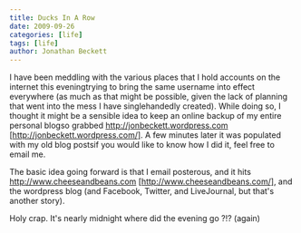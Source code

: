 ```yaml
---
title: Ducks In A Row
date: 2009-09-26
categories: [life]
tags: [life]
author: Jonathan Beckett
---
```


I have been meddling with the various places that I hold accounts on the internet this eveningtrying to bring the same username into effect everywhere (as much as that might be possible, given the lack of planning that went into the mess I have singlehandedly created). While doing so, I thought it might be a sensible idea to keep an online backup of my entire personal blogso grabbed  http://jonbeckett.wordpress.com [http://jonbeckett.wordpress.com/]. A few minutes later it was populated with my old blog postsif you would like to know how I did it, feel free to email me.

The basic idea going forward is that I email posterous, and it hits  http://www.cheeseandbeans.com [http://www.cheeseandbeans.com/], and the wordpress blog (and Facebook, Twitter, and LiveJournal, but that's another story).

Holy crap. It's nearly midnight where did the evening go ?!? (again)